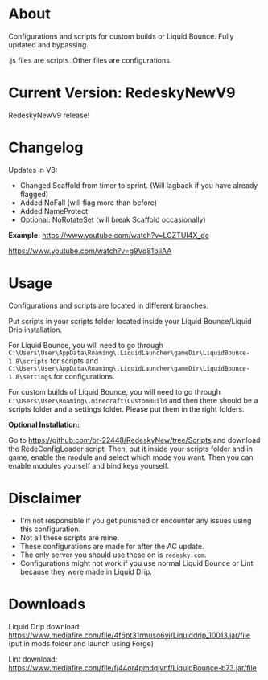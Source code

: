 # About
Configurations and scripts for custom builds or Liquid Bounce. Fully updated and bypassing. 

.js files are scripts. Other files are configurations. 
# Current Version: RedeskyNewV9
RedeskyNewV9 release!
# Changelog
Updates in V8: 
- Changed Scaffold from timer to sprint. (Will lagback if you have already flagged)
- Added NoFall (will flag more than before)
- Added NameProtect 
- Optional: NoRotateSet (will break Scaffold occasionally)

**Example:** 
https://www.youtube.com/watch?v=LCZTUI4X_dc

https://www.youtube.com/watch?v=g9Vq81bIiAA
# Usage
Configurations and scripts are located in different branches. 

Put scripts in your scripts folder located inside your Liquid Bounce/Liquid Drip installation.  

For Liquid Bounce, you will need to go through ``C:\Users\User\AppData\Roaming\.LiquidLauncher\gameDir\LiquidBounce-1.8\scripts`` for scripts and ``C:\Users\User\AppData\Roaming\.LiquidLauncher\gameDir\LiquidBounce-1.8\settings`` for configurations. 

For custom builds of Liquid Bounce, you will need to go through ``C:\Users\User\Roaming\.minecraft\CustomBuild`` and then there should be a scripts folder and a settings folder. Please put them in the right folders.  

**Optional Installation:**

Go to https://github.com/br-22448/RedeskyNew/tree/Scripts and download the RedeConfigLoader script. Then, put it inside your scripts folder and in game, enable the module and select which mode you want. Then you can enable modules yourself and bind keys yourself. 
# Disclaimer
- I'm not responsible if you get punished or encounter any issues using this configuration.  
- Not all these scripts are mine. 
- These configurations are made for after the AC update. 
- The only server you should use these on is ``redesky.com``.
- Configurations might not work if you use normal Liquid Bounce or Lint because they were made in Liquid Drip. 
# Downloads
Liquid Drip download: https://www.mediafire.com/file/4f6pt31rmuso6yj/Liquiddrip_10013.jar/file (put in mods folder and launch using Forge)

Lint download: https://www.mediafire.com/file/fj44or4pmdqjvnf/LiquidBounce-b73.jar/file


